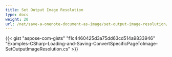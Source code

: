 ```yaml
---
title: Set Output Image Resolution
type: docs
weight: 20
url: /net/save-a-onenote-document-as-image/set-output-image-resolution/
---
```


{{< gist "aspose-com-gists" "f1c4460425d3a75dd63cd514a9833946" "Examples-CSharp-Loading-and-Saving-ConvertSpecificPageToImage-SetOutputImageResolution.cs" >}}
